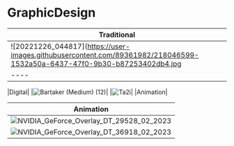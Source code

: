 # GraphicDesign
|Traditional|
|-----|
|![20221226_044817](https://user-images.githubusercontent.com/89361982/218046599-1532a50a-6437-47f0-9b30-b87253402db4.jpg|
|----|


|Digital|
|![Bartaker (Medium) (12)](https://user-images.githubusercontent.com/89361982/218046912-5c41773d-a2f4-47aa-997c-f5476c8cd943.png)|
|![Ta2i](https://user-images.githubusercontent.com/89361982/218046954-24847208-4bcc-49ab-a1ec-c2069010dca2.png)|
|Animation|

|Animation|
|---------|
|![NVIDIA_GeForce_Overlay_DT_29528_02_2023](https://user-images.githubusercontent.com/89361982/218047247-de40c2d4-0dc2-4bbb-a999-4ba8bb2aba10.gif)|
|![NVIDIA_GeForce_Overlay_DT_36918_02_2023](https://user-images.githubusercontent.com/89361982/218047276-47fe966c-9a90-47d7-9f69-5a388e097a7c.gif)|


